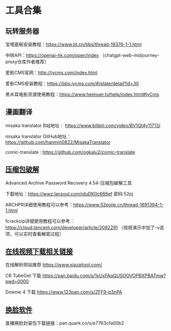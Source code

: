 # 工具合集

## 玩转服务器

宝塔面板安装教程：https://www.bt.cn/bbs/thread-19376-1-1.html

中转API：https://openai-hk.com/open/index （chatgpt-web-midjourney-proxy仓库作者推荐）

爱影CMS官网：http://iycms.com/index.html

爱影CMS安装教程：https://bbs.iycms.com/#/plate/detail?id=30

黑木耳电影资源使用教程：https://www.heimuer.tv/help/index.html#IyCms

## 漫画翻译

misaka translator B站地址： https://www.bilibili.com/video/BV1Qt4y11713/

misaka translator GitHub地址：https://github.com/hanmin0822/MisakaTranslator

comic-translate : https://github.com/ogkalu2/comic-translate

## [压缩包破解](https://www.bilibili.com/video/BV162yfYQEv1)

Advanced Archive Password Recovery 4.54-压缩包破解工具

下载地址：https://wwz.lanzoul.com/iduDK0c666ef      密码:52pj

ARCHPR详细使用教程可以参考：https://www.52pojie.cn/thread-1691394-1-1.html

fcrackzip详细使用教程可以参考：https://cloud.tencent.com/developer/article/2092291
（视频演示中加了-v选项，可以实时查看解密过程）

## [在线视频下载相关链接](https://www.bilibili.com/video/BV1WaCUYtEcA)

在线解析网站推荐 https://www.xiazaitool.com/

CR TubeGet 下载 https://pan.baidu.com/s/1xUxFAqQUSOOVOPBXPBATmw?pwd=0000

Downie 4 下载 https://www.123pan.com/s/ZFF9-p3nPA

## [换脸软件](https://www.bilibili.com/video/BV1ozm5YbExy)
直播换脸封装包下载链接：pan.quark.cn/s/e7763cfa00b2
